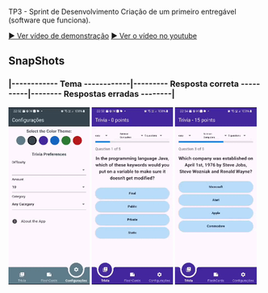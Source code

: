TP3 - Sprint de Desenvolvimento
Criação de um primeiro entregável (software que funciona).

[▶️ Ver vídeo de demonstração](Desenvolvimento_1.mp4)
[▶️ Ver o vídeo no youtube](https://www.youtube.com/watch?v=519pjPra-l8)

## SnapShots

### |------------ Tema ------------|--------- Resposta correta ----------|-------- Respostas erradas --------|
<p>
<img src="gif/theme.gif" width="32%" height="50%">
<img src="gif/trivia_correct.gif" width="32%" height="50%">
<img src="gif/trivia_wrong.gif" width="32%" height="50%">
</p>

